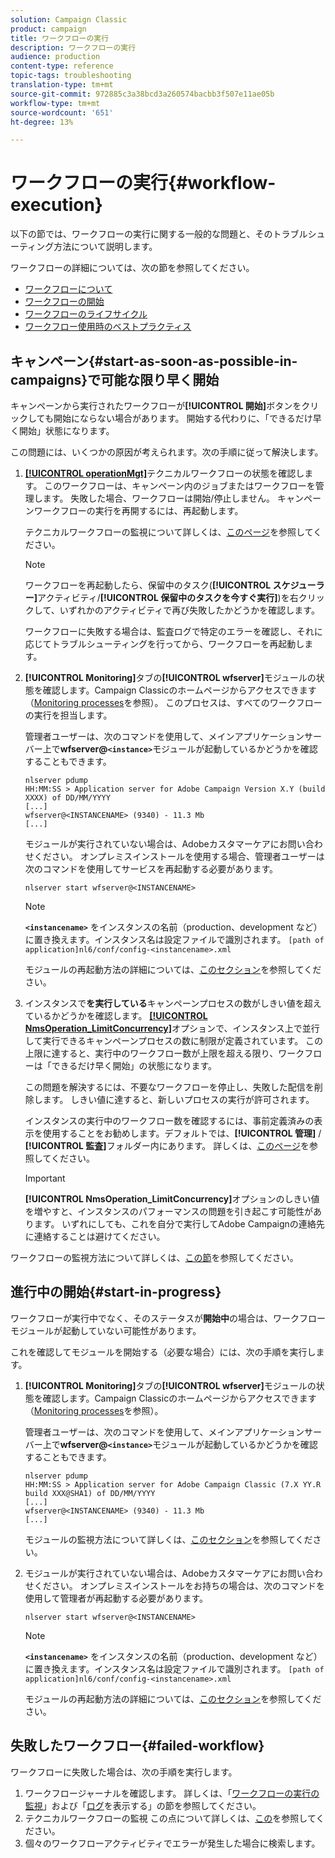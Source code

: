 ```yaml
---
solution: Campaign Classic
product: campaign
title: ワークフローの実行
description: ワークフローの実行
audience: production
content-type: reference
topic-tags: troubleshooting
translation-type: tm+mt
source-git-commit: 972885c3a38bcd3a260574bacbb3f507e11ae05b
workflow-type: tm+mt
source-wordcount: '651'
ht-degree: 13%

---
```



# ワークフローの実行{#workflow-execution}

以下の節では、ワークフローの実行に関する一般的な問題と、そのトラブルシューティング方法について説明します。

ワークフローの詳細については、次の節を参照してください。

* [ワークフローについて](../../workflow/using/about-workflows.md)
* [ワークフローの開始](../../workflow/using/starting-a-workflow.md)
* [ワークフローのライフサイクル](../../workflow/using/workflow-life-cycle.md)
* [ワークフロー使用時のベストプラクティス](../../workflow/using/workflow-best-practices.md)

## キャンペーン{#start-as-soon-as-possible-in-campaigns}で可能な限り早く開始

キャンペーンから実行されたワークフローが&#x200B;**[!UICONTROL 開始]**&#x200B;ボタンをクリックしても開始にならない場合があります。 開始する代わりに、「できるだけ早く開始」状態になります。

この問題には、いくつかの原因が考えられます。次の手順に従って解決します。

1. [**[!UICONTROL operationMgt]**](../../workflow/using/campaign.md)テクニカルワークフローの状態を確認します。 このワークフローは、キャンペーン内のジョブまたはワークフローを管理します。 失敗した場合、ワークフローは開始/停止しません。 キャンペーンワークフローの実行を再開するには、再起動します。

   テクニカルワークフローの監視について詳しくは、[このページ](../../workflow/using/monitoring-technical-workflows.md)を参照してください。

   >[!NOTE]
   >
   >ワークフローを再起動したら、保留中のタスク(**[!UICONTROL スケジューラー]**&#x200B;アクティビティ/**[!UICONTROL 保留中のタスクを今すぐ実行]**)を右クリックして、いずれかのアクティビティで再び失敗したかどうかを確認します。

   ワークフローに失敗する場合は、監査ログで特定のエラーを確認し、それに応じてトラブルシューティングを行ってから、ワークフローを再起動します。

1. **[!UICONTROL Monitoring]**&#x200B;タブの&#x200B;**[!UICONTROL wfserver]**&#x200B;モジュールの状態を確認します。Campaign Classicのホームページからアクセスできます（[Monitoring processes](../../production/using/monitoring-processes.md)を参照）。 このプロセスは、すべてのワークフローの実行を担当します。

   管理者ユーザーは、次のコマンドを使用して、メインアプリケーションサーバー上で&#x200B;**wfserver@`<instance>`**&#x200B;モジュールが起動しているかどうかを確認することもできます。

   ```
   nlserver pdump
   HH:MM:SS > Application server for Adobe Campaign Version X.Y (build XXXX) of DD/MM/YYYY
   [...]
   wfserver@<INSTANCENAME> (9340) - 11.3 Mb
   [...]
   ```

   モジュールが実行されていない場合は、Adobeカスタマーケアにお問い合わせください。 オンプレミスインストールを使用する場合、管理者ユーザーは次のコマンドを使用してサービスを再起動する必要があります。

   ```
   nlserver start wfserver@<INSTANCENAME>
   ```

   >[!NOTE]
   >
   >**`<instancename>`** をインスタンスの名前（production、development など）に置き換えます。インスタンス名は設定ファイルで識別されます。 
   >`[path of application]nl6/conf/config-<instancename>.xml`

   モジュールの再起動方法の詳細については、[このセクション](../../production/using/usual-commands.md#module-launch-commands)を参照してください。

1. インスタンスで&#x200B;**を実行している**&#x200B;キャンペーンプロセスの数がしきい値を超えているかどうかを確認します。 [**[!UICONTROL NmsOperation_LimitConcurrency]**](../../installation/using/configuring-campaign-options.md#campaign-e-workflow-management)オプションで、インスタンス上で並行して実行できるキャンペーンプロセスの数に制限が定義されています。 この上限に達すると、実行中のワークフロー数が上限を超える限り、ワークフローは「できるだけ早く開始」の状態になります。

   この問題を解決するには、不要なワークフローを停止し、失敗した配信を削除します。 しきい値に達すると、新しいプロセスの実行が許可されます。

   インスタンスの実行中のワークフロー数を確認するには、事前定義済みの表示を使用することをお勧めします。デフォルトでは、**[!UICONTROL 管理]** / **[!UICONTROL 監査]**&#x200B;フォルダー内にあります。 詳しくは、[このページ](../../workflow/using/monitoring-workflow-execution.md#filtering-workflows-status)を参照してください。

   >[!IMPORTANT]
   >
   >**[!UICONTROL NmsOperation_LimitConcurrency]**&#x200B;オプションのしきい値を増やすと、インスタンスのパフォーマンスの問題を引き起こす可能性があります。 いずれにしても、これを自分で実行してAdobe Campaignの連絡先に連絡することは避けてください。

ワークフローの監視方法について詳しくは、[この節](../../workflow/using/monitoring-workflow-execution.md)を参照してください。

## 進行中の開始{#start-in-progress}

ワークフローが実行中でなく、そのステータスが&#x200B;**開始中**&#x200B;の場合は、ワークフローモジュールが起動していない可能性があります。

これを確認してモジュールを開始する（必要な場合）には、次の手順を実行します。

1. **[!UICONTROL Monitoring]**&#x200B;タブの&#x200B;**[!UICONTROL wfserver]**&#x200B;モジュールの状態を確認します。Campaign Classicのホームページからアクセスできます（[Monitoring processes](../../production/using/monitoring-processes.md)を参照）。

   管理者ユーザーは、次のコマンドを使用して、メインアプリケーションサーバー上で&#x200B;**wfserver@`<instance>`**&#x200B;モジュールが起動しているかどうかを確認することもできます。

   ```
   nlserver pdump
   HH:MM:SS > Application server for Adobe Campaign Classic (7.X YY.R build XXX@SHA1) of DD/MM/YYYY
   [...]
   wfserver@<INSTANCENAME> (9340) - 11.3 Mb
   [...]
   ```

   モジュールの監視方法について詳しくは、[このセクション](../../production/using/usual-commands.md#monitoring-commands-)を参照してください。

1. モジュールが実行されていない場合は、Adobeカスタマーケアにお問い合わせください。 オンプレミスインストールをお持ちの場合は、次のコマンドを使用して管理者が再起動する必要があります。

   ```
   nlserver start wfserver@<INSTANCENAME>
   ```

   >[!NOTE]
   >
   >**`<instancename>`** をインスタンスの名前（production、development など）に置き換えます。インスタンス名は設定ファイルで識別されます。 
   >`[path of application]nl6/conf/config-<instancename>.xml`

   モジュールの再起動方法の詳細については、[このセクション](../../production/using/usual-commands.md#module-launch-commands)を参照してください。

## 失敗したワークフロー{#failed-workflow}

ワークフローに失敗した場合は、次の手順を実行します。

1. ワークフロージャーナルを確認します。 詳しくは、「[ワークフローの実行の監視](../../workflow/using/monitoring-workflow-execution.md)」および「[ログ](../../workflow/using/monitoring-workflow-execution.md#displaying-logs)を表示する」の節を参照してください。
1. テクニカルワークフローの監視 この点について詳しくは、[この](../../workflow/using/monitoring-technical-workflows.md)を参照してください。
1. 個々のワークフローアクティビティでエラーが発生した場合に検索します。
